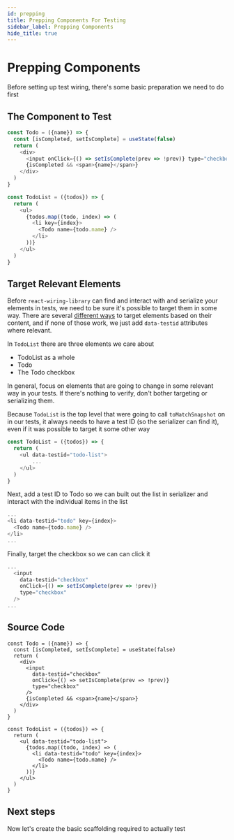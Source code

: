 ```yaml
---
id: prepping
title: Prepping Components For Testing
sidebar_label: Prepping Components
hide_title: true
---
```


# Prepping Components

Before setting up test wiring, there's some basic preparation we need to do first


## The Component to Test
```javascript
const Todo = ({name}) => {
  const [isCompleted, setIsComplete] = useState(false)
  return (
    <div>
      <input onClick={() => setIsComplete(prev => !prev)} type="checkbox" />
      {isCompleted && <span>{name}</span>}
    </div>
  )
}

const TodoList = ({todos}) => {
  return (
    <ul>
      {todos.map((todo, index) => (
        <li key={index}>
          <Todo name={todo.name} />
        </li>
      ))}
    </ul>
  )
}
```

## Target Relevant Elements

Before `react-wiring-library` can find and interact with and serialize your elements in tests, we need to be sure it's possible to target them in some way. There are several [different ways](https://testing-library.com/docs/dom-testing-library/api-queries#queries) to target elements based on their content, and if none of those work, we just add `data-testid` attributes where relevant.

In `TodoList` there are three elements we care about
- TodoList as a whole
- Todo
- The Todo checkbox

In general, focus on elements that are going to change in some relevant way in your tests.  If there's nothing to verify, don't bother targeting or serializing them. 

Because `TodoList` is the top level that were going to call `toMatchSnapshot` on in our tests, it always needs to have a test ID (so the serializer can find it), even if it was possible to target it some other way

```javascript
const TodoList = ({todos}) => {
  return (
    <ul data-testid="todo-list">
        ...
    </ul>
  )
}
```

Next, add a test ID to Todo so we can built out the list in serializer and interact with the individual items in the list

```javascript
...
<li data-testid="todo" key={index}>
  <Todo name={todo.name} />
</li>
...
```

Finally, target the checkbox so we can can click it
```javascript
...
  <input
    data-testid="checkbox"
    onClick={() => setIsComplete(prev => !prev)}
    type="checkbox"
  />
...
```





## Source Code

```
const Todo = ({name}) => {
  const [isCompleted, setIsComplete] = useState(false)
  return (
    <div>
      <input
        data-testid="checkbox"
        onClick={() => setIsComplete(prev => !prev)}
        type="checkbox"
      />
      {isCompleted && <span>{name}</span>}
    </div>
  )
}

const TodoList = ({todos}) => {
  return (
    <ul data-testid="todo-list">
      {todos.map((todo, index) => (
        <li data-testid="todo" key={index}>
          <Todo name={todo.name} />
        </li>
      ))}
    </ul>
  )
}
```

## Next steps 
Now let's create the basic scaffolding required to actually test